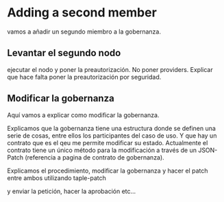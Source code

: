 # Adding a second member

vamos a añadir un segundo miembro a la gobernanza. 

## Levantar el segundo nodo

ejecutar el nodo y poner la preautorización. No poner providers. Explicar que hace falta poner la preautorización por seguridad.

## Modificar la gobernanza

Aquí vamos a explicar como modificar la gobernanza.

Explicamos que la gobernanza tiene una estructura donde se definen una serie de cosas, entre ellos los participantes del caso de uso. Y que hay un contrato que es el qeu me permite modificar su estado. Actualmente el contrato tiene un único método para la modificación a través de un JSON-Patch (referencia a pagina de contrato de gobernanza).

Explicamos el procedimiento, modificar la gobernanza y hacer el patch entre ambos utilizando taple-patch

y enviar la petición, hacer la aprobación etc...